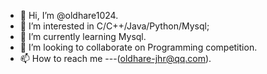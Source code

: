 - 👋 Hi, I’m @oldhare1024.
- 👀 I’m interested in  C/C++/Java/Python/Mysql;
- 🌱 I’m currently learning Mysql.
- 💞️ I’m looking to collaborate on Programming competition.
- 📫 How to reach me ---(oldhare-jhr@qq.com).

<!---
oldhare1024/oldhare1024 is a ✨ special ✨ repository because its `README.md` (this file) appears on your GitHub profile.
You can click the Preview link to take a look at your changes.
--->
